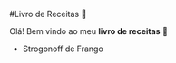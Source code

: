 #Livro de Receitas :cookie:

Olá! Bem vindo ao meu **livro de receitas** :wave:

- Strogonoff de Frango

